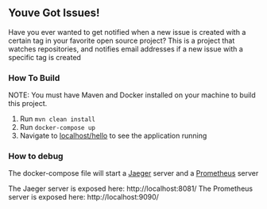 ## Youve Got Issues!

Have you ever wanted to get notified when a new issue is created with a certain tag in your favorite open source project?
This is a project that watches repositories, and notifies email addresses if a new issue with a specific tag is created

### How To Build
NOTE: You must have Maven and Docker installed on your machine to build this project.

1.  Run `mvn clean install`
1.  Run `docker-compose up`
1.  Navigate to [localhost/hello]() to see the application running


### How to debug 
The docker-compose file will start a [Jaeger](https://www.jaegertracing.io/) server and a [Prometheus](https://prometheus.io/) server

The Jaeger server is exposed here: http://localhost:8081/
The Prometheus server is exposed here: http://localhost:9090/